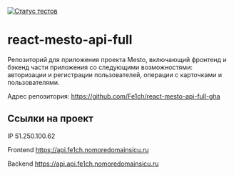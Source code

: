 [![Статус тестов](../../actions/workflows/tests.yml/badge.svg)](../../actions/workflows/tests.yml)

# react-mesto-api-full

Репозиторий для приложения проекта Mesto, включающий фронтенд и бэкенд части приложения со следующими возможностями: авторизации и регистрации пользователей, операции с карточками и пользователями.

Адрес репозитория: https://github.com/Fe1ch/react-mesto-api-full-gha

## Ссылки на проект

IP 51.250.100.62

Frontend https://api.fe1ch.nomoredomainsicu.ru

Backend https://api.api.fe1ch.nomoredomainsicu.ru
